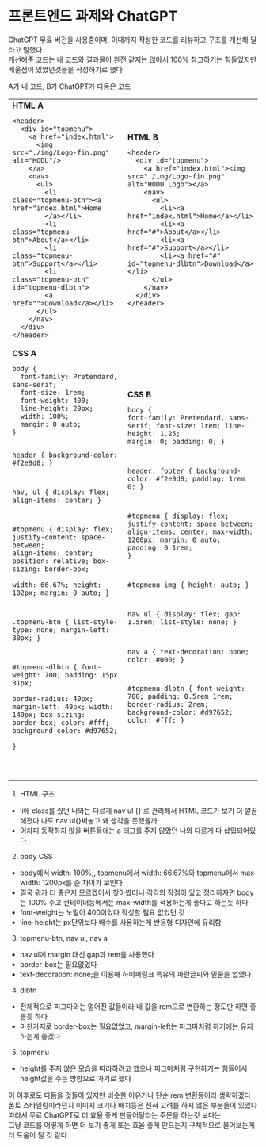 프론트엔드 과제와 ChatGPT
======================
ChatGPT 무료 버전을 사용중이며, 이때까지 작성한 코드를 리뷰하고 구조를 개선해 달라고 말했다</br>
개선해준 코드는 내 코드와 결과물이 완전 같지는 않아서 100% 참고하기는 힘들었지만 배울점이 있었던것들을 작성하기로 했다

A가 내 코드, B가 ChatGPT가 다듬은 코드

<table>
  <tr>
    <td>
      <strong>HTML A</strong>
      <pre><code>&lt;header&gt;
  &lt;div id="topmenu"&gt;        
    &lt;a href="index.html"&gt;
      &lt;img src="./img/Logo-fin.png" alt="HODU"/&gt;
    &lt;/a&gt;
    &lt;nav&gt;
      &lt;ul&gt;
        &lt;li class="topmenu-btn"&gt;&lt;a href="index.html"&gt;Home
        &lt;/a&gt;&lt;/li&gt;
        &lt;li class="topmenu-btn"&gt;About&lt;/a&gt;&lt;/li&gt;
        &lt;li class="topmenu-btn"&gt;Support&lt;/a&gt;&lt;/li&gt;
        &lt;li class="topmenu-btn" id="topmenu-dlbtn"&gt;
        &lt;a href=""&gt;Download&lt;/a&gt;&lt;/li&gt;
      &lt;/ul&gt;
    &lt;/nav&gt;
  &lt;/div&gt;
&lt;/header&gt;</code></pre>
    </td>
    <td>
      <strong>HTML B</strong>
      <pre><code>&lt;header&gt;
  &lt;div id="topmenu"&gt;
    &lt;a href="index.html"&gt;&lt;img src="./img/Logo-fin.png" alt="HODU Logo"&gt;&lt;/a&gt;
    &lt;nav&gt;
      &lt;ul&gt;
        &lt;li&gt;&lt;a href="index.html"&gt;Home&lt;/a&gt;&lt;/li&gt;
        &lt;li&gt;&lt;a href="#"&gt;About&lt;/a&gt;&lt;/li&gt;
        &lt;li&gt;&lt;a href="#"&gt;Support&lt;/a&gt;&lt;/li&gt;
        &lt;li&gt;&lt;a href="#" id="topmenu-dlbtn"&gt;Download&lt;/a&gt;&lt;/li&gt;
      &lt;/ul&gt;
    &lt;/nav&gt;
  &lt;/div&gt;
&lt;/header&gt;</code></pre>
    </td>
  </tr>
  <tr>
    <td>
      <strong>CSS A</strong>
      <pre><code>body {  
  font-family: Pretendard, sans-serif;
  font-size: 1rem;
  font-weight: 400;
  line-height: 20px;
  width: 100%;
  margin: 0 auto;  
}

header {
  background-color: #f2e9d8;
}

nav,
ul {
  display: flex;
  align-items: center;
}

#topmenu {
  display: flex;
  justify-content: space-between;
  align-items: center;
  position: relative;
  box-sizing: border-box;  
  width: 66.67%;
  height: 102px;
  margin: 0 auto;
}

.topmenu-btn {
  list-style-type: none;
  margin-left: 30px;
}

#topmenu-dlbtn {
  font-weight: 700;
  padding: 15px 31px;  
  border-radius: 40px;
  margin-left: 49px;
  width: 140px;
  box-sizing: border-box; 
  color: #fff;
  background-color: #d97652;   
}

</code></pre>
    </td>
    <td>
      <strong>CSS B</strong>
      <pre><code>body {
  font-family: Pretendard, sans-serif;
  font-size: 1rem;
  line-height: 1.25;
  margin: 0;
  padding: 0;
}

header, footer {
  background-color: #f2e9d8;
  padding: 1rem 0;
}

#topmenu {
  display: flex;
  justify-content: space-between;
  align-items: center;
  max-width: 1200px;
  margin: 0 auto;
  padding: 0 1rem;
}

#topmenu img {
  height: auto;
}

nav ul {
  display: flex;
  gap: 1.5rem;
  list-style: none;
}

nav a {
  text-decoration: none;
  color: #000;
}

#topmenu-dlbtn {
  font-weight: 700;
  padding: 0.5rem 1rem;
  border-radius: 2rem;
  background-color: #d97652;
  color: #fff;
}
</code></pre>
    </td>
  </tr>
</table>

1. HTML 구조
  * li에 class를 줬던 나와는 다르게 nav ul {} 로 관리해서 HTML 코드가 보기 더 깔끔해졌다 나도 nav ul{}써놓고 왜 생각을 못했을까
  * 어차피 동작하지 않을 버튼들에는 a 태그를 주지 않았던 나와 다르게 다 삽입되어있다

2. body CSS
  * body에서 width: 100%;, topmenu에서 width: 66.67%와 topmenu에서 max-width: 1200px를 준 차이가 보인다
  * 결국 뭐가 더 좋은지 모르겠어서 찾아봤더니 각각의 장점이 있고 정리하자면 body는 100% 주고 컨테이너등에서는 max-width를 적용하는게 좋다고 하는듯 하다
  * font-weight는 노멀이 400이었다 작성할 필요 없었던 것
  * line-height는 px단위보다 배수를 사용하는게 반응형 디자인에 유리함
  
3. topmenu-btn, nav ul, nav a
  * nav ul에 margin 대신 gap과 rem을 사용했다
  * border-box는 필요없었다
  * text-decoration: none;을 이용해 하이퍼링크 특유의 파란글씨와 밑줄을 없앴다

4. dlbtn
  * 전체적으로 피그마와는 멀어진 값들이라 내 값을 rem으로 변환하는 정도만 하면 좋을듯 하다
  * 마찬가지로 border-box는 필요없었고, margin-left는 피그마처럼 하기에는 유지하는게 좋겠다

5. topmenu
  * height를 주지 않은 모습을 따라하려고 했으나 피그마처럼 구현하기는 힘들어서 height값을 주는 방향으로 가기로 했다

이 이후로도 다듬을 것들이 있지만 비슷한 이유거나 단순 rem 변환등이라 생략하겠다</br>
폰트 스타일링이라던지 이미지 크기나 배치등은 전혀 고려를 하지 않은 부분들이 있었다 </br>
따라서 무료 ChatGPT로 더 효율 좋게 만들어달라는 주문을 하는것 보다는 </br>
그냥 코드를 어떻게 하면 더 보기 좋게 또는 효율 좋게 만드는지 구체적으로 물어보는게 더 도움이 될 것 같다</br>
